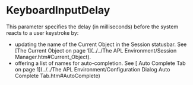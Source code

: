 # KeyboardInputDelay

This parameter specifies the delay (in milliseconds) before the system reacts to a user keystroke by:

- updating the name of the Current Object in the Session statusbar. See [The Current Object on page 1](../../The APL Environment/Session Manager.htm#Current_Object).
- offering a list of names for auto-completion. See [ Auto Complete Tab on page 1](../../The APL Environment/Configuration Dialog Auto Complete Tab.htm#AutoComplete)
